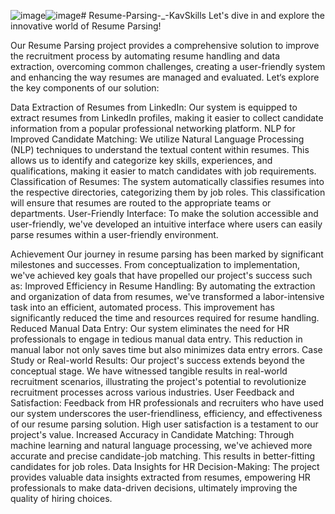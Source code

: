 ![image](https://github.com/Aasma-Aas/Resume-Parsing-_-KavSkills/assets/125131696/0cc8008a-0ec9-4f82-896d-001d24e2f7d1)![image](https://github.com/Aasma-Aas/Resume-Parsing-_-KavSkills/assets/125131696/b3295b34-bebd-4cb9-9223-7a8a31c1f659)# Resume-Parsing-_-KavSkills
Let's dive in and explore the innovative world of Resume Parsing!

Our Resume Parsing project provides a comprehensive solution to improve the recruitment process by automating resume handling and data extraction, overcoming common challenges, creating a user-friendly system and enhancing the way resumes are managed and evaluated.
Let‘s explore the key components of our solution:

Data Extraction of Resumes from LinkedIn: Our system is equipped to extract resumes from LinkedIn profiles, making it easier to collect candidate information from a popular professional networking platform.
NLP for Improved Candidate Matching: We utilize Natural Language Processing (NLP) techniques to understand the textual content within resumes. This allows us to identify and categorize key skills, experiences, and qualifications, making it easier to match candidates with job requirements.
Classification of Resumes: The system automatically classifies resumes into the respective directories, categorizing them by job roles. This classification will ensure that resumes are routed to the appropriate teams or departments.
User-Friendly Interface: To make the solution accessible and user-friendly, we've developed an intuitive interface where users can easily parse resumes within a user-friendly environment.

Achievement
Our journey in resume parsing has been marked by significant milestones and successes. From conceptualization to implementation, we've achieved key goals that have propelled our project's success such as:
Improved Efficiency in Resume Handling: By automating the extraction and organization of data from resumes, we've transformed a labor-intensive task into an efficient, automated process. This improvement has significantly reduced the time and resources required for resume handling.
Reduced Manual Data Entry: Our system eliminates the need for HR professionals to engage in tedious manual data entry. This reduction in manual labor not only saves time but also minimizes data entry errors.
Case Study or Real-world Results: Our project's success extends beyond the conceptual stage. We have witnessed tangible results in real-world recruitment scenarios, illustrating the project's potential to revolutionize recruitment processes across various industries.
User Feedback and Satisfaction: Feedback from HR professionals and recruiters who have used our system underscores the user-friendliness, efficiency, and effectiveness of our resume parsing solution. High user satisfaction is a testament to our project's value.
Increased Accuracy in Candidate Matching: Through machine learning and natural language processing, we've achieved more accurate and precise candidate-job matching. This results in better-fitting candidates for job roles.
Data Insights for HR Decision-Making: The project provides valuable data insights extracted from resumes, empowering HR professionals to make data-driven decisions, ultimately improving the quality of hiring choices.




